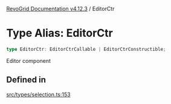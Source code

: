 [RevoGrid Documentation v4.12.3](README.md) / EditorCtr

# Type Alias: EditorCtr

```ts
type EditorCtr: EditorCtrCallable | EditorCtrConstructible;
```

Editor component

## Defined in

[src/types/selection.ts:153](https://github.com/revolist/revogrid/blob/d8faaf908685ef9767dc3ea8ccad1628e41fbf76/src/types/selection.ts#L153)
